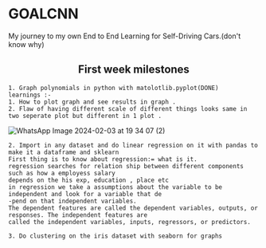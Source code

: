 # GOALCNN
My journey to my own End to End Learning for Self-Driving Cars.(don't know why)
<h2 align = "center" > First week milestones </h2>

```
1.⁠ ⁠Graph polynomials in python with matolotlib.pyplot(DONE)
learnings :-
1. How to plot graph and see results in graph .
2. Flaw of having different scale of different things looks same in two seperate plot but different in 1 plot .

```
![WhatsApp Image 2024-02-03 at 19 34 07 (2)](https://github.com/MohdXHassan/goalCNN/assets/46120048/36e90032-2276-4c31-8478-b2cb1cddd46e)




```
2.⁠ ⁠Import in any dataset and do linear regression on it with pandas to make it a dataframe and sklearn
First thing is to know about regression:= what is it. 
regression searches for relation ship between different components such as how a employess salary
depends on the his exp, education , place etc
in regression we take a assumptions about the variable to be independent and look for a variable that de
-pend on that independent variables.
The dependent features are called the dependent variables, outputs, or responses. The independent features are 
called the independent variables, inputs, regressors, or predictors.
```
```
3.⁠ ⁠Do clustering on the iris dataset with seaborn for graphs
```
